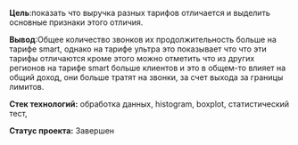 **Цель**:показать что выручка разных тарифов отличается и выделить основные признаки этого отличия. 

**Вывод**:Общее количество звонков их продолжительность больше на тарифе smart, однако на тарифе ультра это показывает что что эти тарифы отличаются кроме этого можно отметить что из других регионов на тарифе smart больше клиентов и это в общем-то влияет на общий доход, они больше тратят на звонки, за счет выхода за границы лимитов.

**Стек технологий:** обработка данных, histogram, boxplot, статистический тест,

**Статус проекта:** Завершен